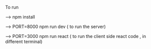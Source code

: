 To run

--> npm install

--> PORT=8000 npm run dev ( to run the server)

--> PORT=3000 npm run react ( to run the client side react code , in different terminal)

